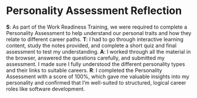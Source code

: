 # Personality Assessment  Reflection

**S**: As part of the Work Readiness Training, we were required to complete a Personality Assessment to help understand our personal traits and how they relate to different career paths.
**T**: I had to go through interactive learning content, study the notes provided, and complete a short quiz and final assessment to test my understanding. 
**A**: I worked through all the material in the browser, answered the questions carefully, and submitted my assessment. I made sure I fully understood the different personality types and their links to suitable careers. 
**R**: I completed the Personality Assessment with a score of 100%, which gave me valuable insights into my personality and confirmed that I’m well-suited to structured, logical career roles like software development.



